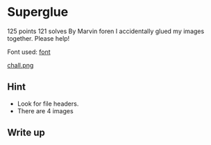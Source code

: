 # Superglue

125 points 121 solves By Marvin
foren
I accidentally glued my images together. Please help!

Font used: [font](https://robey.lag.net/2010/01/23/tiny-monospace-font.html)

[chall.png](chall.png)

## Hint
- Look for file headers.
- There are 4 images

## Write up